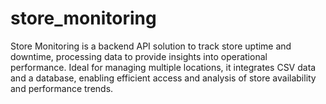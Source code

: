 # store_monitoring
Store Monitoring is a backend API solution to track store uptime and downtime, processing data to provide insights into operational performance. Ideal for managing multiple locations, it integrates CSV data and a database, enabling efficient access and analysis of store availability and performance trends.
